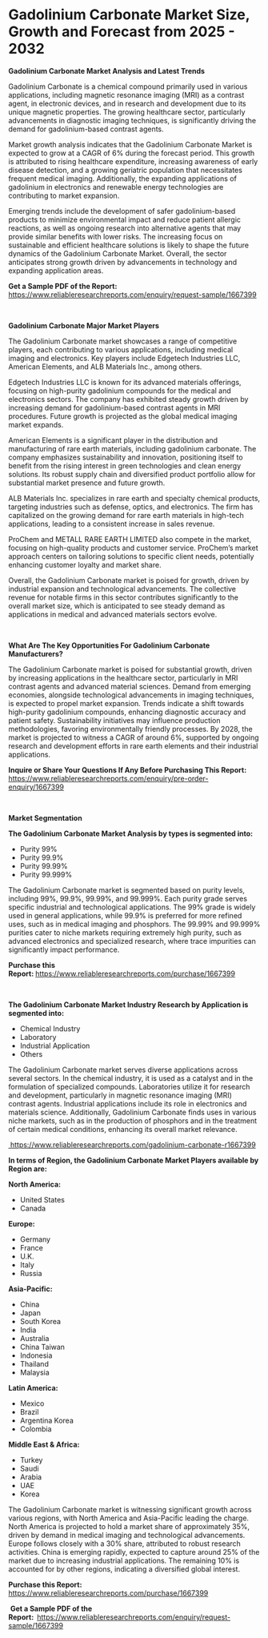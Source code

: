 <p><h1>Gadolinium Carbonate Market Size, Growth and Forecast from 2025 - 2032</h1></p><p><strong>Gadolinium Carbonate Market Analysis and Latest Trends</strong></p>
<p><p>Gadolinium Carbonate is a chemical compound primarily used in various applications, including magnetic resonance imaging (MRI) as a contrast agent, in electronic devices, and in research and development due to its unique magnetic properties. The growing healthcare sector, particularly advancements in diagnostic imaging techniques, is significantly driving the demand for gadolinium-based contrast agents.</p><p>Market growth analysis indicates that the Gadolinium Carbonate Market is expected to grow at a CAGR of 6% during the forecast period. This growth is attributed to rising healthcare expenditure, increasing awareness of early disease detection, and a growing geriatric population that necessitates frequent medical imaging. Additionally, the expanding applications of gadolinium in electronics and renewable energy technologies are contributing to market expansion.</p><p>Emerging trends include the development of safer gadolinium-based products to minimize environmental impact and reduce patient allergic reactions, as well as ongoing research into alternative agents that may provide similar benefits with lower risks. The increasing focus on sustainable and efficient healthcare solutions is likely to shape the future dynamics of the Gadolinium Carbonate Market. Overall, the sector anticipates strong growth driven by advancements in technology and expanding application areas.</p></p>
<p><strong>Get a Sample PDF of the Report:&nbsp;</strong> <a href="https://www.reliableresearchreports.com/enquiry/request-sample/1667399?utm_campaign=2278&utm_medium=2&utm_source=Github&utm_content=ia&utm_term=18042025&utm_id=gadolinium-carbonate">https://www.reliableresearchreports.com/enquiry/request-sample/1667399</a></p>
<p>&nbsp;</p>
<p><strong>Gadolinium Carbonate Major Market Players</strong></p>
<p><p>The Gadolinium Carbonate market showcases a range of competitive players, each contributing to various applications, including medical imaging and electronics. Key players include Edgetech Industries LLC, American Elements, and ALB Materials Inc., among others.</p><p>Edgetech Industries LLC is known for its advanced materials offerings, focusing on high-purity gadolinium compounds for the medical and electronics sectors. The company has exhibited steady growth driven by increasing demand for gadolinium-based contrast agents in MRI procedures. Future growth is projected as the global medical imaging market expands.</p><p>American Elements is a significant player in the distribution and manufacturing of rare earth materials, including gadolinium carbonate. The company emphasizes sustainability and innovation, positioning itself to benefit from the rising interest in green technologies and clean energy solutions. Its robust supply chain and diversified product portfolio allow for substantial market presence and future growth.</p><p>ALB Materials Inc. specializes in rare earth and specialty chemical products, targeting industries such as defense, optics, and electronics. The firm has capitalized on the growing demand for rare earth materials in high-tech applications, leading to a consistent increase in sales revenue.</p><p>ProChem and METALL RARE EARTH LIMITED also compete in the market, focusing on high-quality products and customer service. ProChem’s market approach centers on tailoring solutions to specific client needs, potentially enhancing customer loyalty and market share.</p><p>Overall, the Gadolinium Carbonate market is poised for growth, driven by industrial expansion and technological advancements. The collective revenue for notable firms in this sector contributes significantly to the overall market size, which is anticipated to see steady demand as applications in medical and advanced materials sectors evolve.</p></p>
<p>&nbsp;</p>
<p><strong>What Are The Key Opportunities For Gadolinium Carbonate Manufacturers?</strong></p>
<p><p>The Gadolinium Carbonate market is poised for substantial growth, driven by increasing applications in the healthcare sector, particularly in MRI contrast agents and advanced material sciences. Demand from emerging economies, alongside technological advancements in imaging techniques, is expected to propel market expansion. Trends indicate a shift towards high-purity gadolinium compounds, enhancing diagnostic accuracy and patient safety. Sustainability initiatives may influence production methodologies, favoring environmentally friendly processes. By 2028, the market is projected to witness a CAGR of around 6%, supported by ongoing research and development efforts in rare earth elements and their industrial applications.</p></p>
<p><strong>Inquire or Share Your Questions If Any Before Purchasing This Report:</strong> <a href="https://www.reliableresearchreports.com/enquiry/pre-order-enquiry/1667399?utm_campaign=2278&utm_medium=2&utm_source=Github&utm_content=ia&utm_term=18042025&utm_id=gadolinium-carbonate">https://www.reliableresearchreports.com/enquiry/pre-order-enquiry/1667399</a></p>
<p>&nbsp;</p>
<p><strong>Market Segmentation</strong></p>
<p><strong>The Gadolinium Carbonate Market Analysis by types is segmented into:</strong></p>
<p><ul><li>Purity 99%</li><li>Purity 99.9%</li><li>Purity 99.99%</li><li>Purity 99.999%</li></ul></p>
<p><p>The Gadolinium Carbonate market is segmented based on purity levels, including 99%, 99.9%, 99.99%, and 99.999%. Each purity grade serves specific industrial and technological applications. The 99% grade is widely used in general applications, while 99.9% is preferred for more refined uses, such as in medical imaging and phosphors. The 99.99% and 99.999% purities cater to niche markets requiring extremely high purity, such as advanced electronics and specialized research, where trace impurities can significantly impact performance.</p></p>
<p><strong>Purchase this Report:&nbsp;</strong><a href="https://www.reliableresearchreports.com/purchase/1667399?utm_campaign=2278&utm_medium=2&utm_source=Github&utm_content=ia&utm_term=18042025&utm_id=gadolinium-carbonate">https://www.reliableresearchreports.com/purchase/1667399</a></p>
<p>&nbsp;</p>
<p><strong>The Gadolinium Carbonate Market Industry Research by Application is segmented into:</strong></p>
<p><ul><li>Chemical Industry</li><li>Laboratory</li><li>Industrial Application</li><li>Others</li></ul></p>
<p><p>The Gadolinium Carbonate market serves diverse applications across several sectors. In the chemical industry, it is used as a catalyst and in the formulation of specialized compounds. Laboratories utilize it for research and development, particularly in magnetic resonance imaging (MRI) contrast agents. Industrial applications include its role in electronics and materials science. Additionally, Gadolinium Carbonate finds uses in various niche markets, such as in the production of phosphors and in the treatment of certain medical conditions, enhancing its overall market relevance.</p></p>
<p><a href="https://www.reliableresearchreports.com/gadolinium-carbonate-r1667399?utm_campaign=2278&utm_medium=2&utm_source=Github&utm_content=ia&utm_term=18042025&utm_id=gadolinium-carbonate">&nbsp;https://www.reliableresearchreports.com/gadolinium-carbonate-r1667399</a></p>
<p><strong>In terms of Region, the Gadolinium Carbonate Market Players available by Region are:</strong></p>
<p>
    <p> <strong> North America: </strong>
        <ul>
            <li>United States</li>
            <li>Canada</li>
        </ul>
        </p> 
    <p> <strong> Europe: </strong>
        <ul>
            <li>Germany</li>
            <li>France</li>
            <li>U.K.</li>
            <li>Italy</li>
            <li>Russia</li>
        </ul>
        </p> 
    <p> <strong> Asia-Pacific: </strong>
        <ul>
            <li>China</li>
            <li>Japan</li>
            <li>South Korea</li>
            <li>India</li>
            <li>Australia</li>
            <li>China Taiwan</li>
            <li>Indonesia</li>
            <li>Thailand</li>
            <li>Malaysia</li>
        </ul>
        </p> 
    <p> <strong> Latin America: </strong>
        <ul>
            <li>Mexico</li>
            <li>Brazil</li>
            <li>Argentina Korea</li>
            <li>Colombia</li>
        </ul>
        </p> 
    <p> <strong> Middle East & Africa: </strong>
        <ul>
            <li>Turkey</li>
            <li>Saudi</li>
            <li>Arabia</li>
            <li>UAE</li>
            <li>Korea</li>
        </ul>
    </p>
    </p>
<p><p>The Gadolinium Carbonate market is witnessing significant growth across various regions, with North America and Asia-Pacific leading the charge. North America is projected to hold a market share of approximately 35%, driven by demand in medical imaging and technological advancements. Europe follows closely with a 30% share, attributed to robust research activities. China is emerging rapidly, expected to capture around 25% of the market due to increasing industrial applications. The remaining 10% is accounted for by other regions, indicating a diversified global interest.</p></p>
<p><strong>Purchase this Report: </strong><a href="https://www.reliableresearchreports.com/purchase/1667399?utm_campaign=2278&utm_medium=2&utm_source=Github&utm_content=ia&utm_term=18042025&utm_id=gadolinium-carbonate">https://www.reliableresearchreports.com/purchase/1667399</a></p>
<p>&nbsp;<strong>Get a Sample PDF of the Report:&nbsp;&nbsp;</strong><a href="https://www.reliableresearchreports.com/enquiry/request-sample/1667399?utm_campaign=2278&utm_medium=2&utm_source=Github&utm_content=ia&utm_term=18042025&utm_id=gadolinium-carbonate">https://www.reliableresearchreports.com/enquiry/request-sample/1667399</a></p>
<p><strong></strong></p>
<p><p></p><p></p><p></p></p>